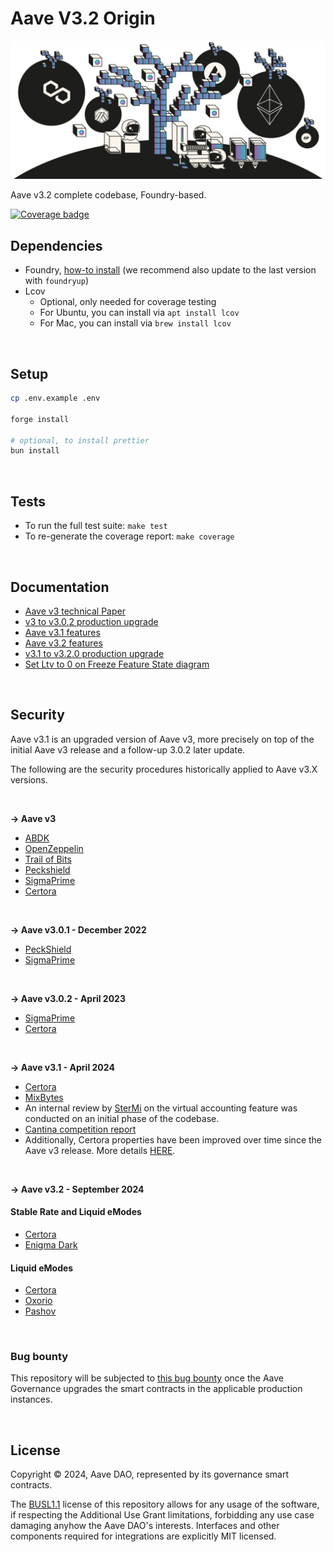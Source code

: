 # Aave V3.2 Origin

![Aave v3.1 Origin_banner](./resources/v3-1-banner.jpeg)

Aave v3.2 complete codebase, Foundry-based.

[![Coverage badge](./report/coverage.svg)](https://aave-dao.github.io/aave-v3-origin)
<br>

## Dependencies

- Foundry, [how-to install](https://book.getfoundry.sh/getting-started/installation) (we recommend also update to the last version with `foundryup`)
- Lcov
  - Optional, only needed for coverage testing
  - For Ubuntu, you can install via `apt install lcov`
  - For Mac, you can install via `brew install lcov`

<br>

## Setup

```sh
cp .env.example .env

forge install

# optional, to install prettier
bun install
```

<br>

## Tests

- To run the full test suite: `make test`
- To re-generate the coverage report: `make coverage`

<br>

## Documentation

- [Aave v3 technical Paper](./docs/Aave_V3_Technical_Paper.pdf)
- [v3 to v3.0.2 production upgrade](https://github.com/bgd-labs/proposal-3.0.2-upgrade/blob/main/README.md)
- [Aave v3.1 features](./docs/Aave-v3.1-features.md)
- [Aave v3.2 features](./docs/3.2/Aave-v3.2-features.md)
- [v3.1 to v3.2.0 production upgrade](https://github.com/bgd-labs/protocol-3.2.0-upgrade/blob/main/README.md)
- [Set Ltv to 0 on Freeze Feature State diagram](./docs/freeze-ltv0-states.png)

<br>

## Security

Aave v3.1 is an upgraded version of Aave v3, more precisely on top of the initial Aave v3 release and a follow-up 3.0.2 later update.

The following are the security procedures historically applied to Aave v3.X versions.

<br>

**-> Aave v3**

- [ABDK](./audits/27-01-2022_ABDK_AaveV3.pdf)
- [OpenZeppelin](./audits/01-11-2021_OpenZeppelin_AaveV3.pdf)
- [Trail of Bits](./audits/07-01-2022_TrailOfBits_AaveV3.pdf)
- [Peckshield](./audits/14-01-2022_PeckShield_AaveV3.pdf)
- [SigmaPrime](./audits/27-01-2022_SigmaPrime_AaveV3.pdf)
- [Certora](./certora/Aave_V3_Formal_Verification_Report_Jan2022.pdf)

<br>

**-> Aave v3.0.1 - December 2022**

- [PeckShield](./audits/09-12-2022_PeckShield_AaveV3-0-1.pdf)
- [SigmaPrime](./audits/23-12-2022_SigmaPrime_AaveV3-0-1.pdf)

<br>

**-> Aave v3.0.2 - April 2023**

- [SigmaPrime](./audits/19-04-2023_SigmaPrime_AaveV3-0-2.pdf)
- [Certora](./audits/03-2023_2023_Certora_AaveV3-0-2.pdf)

<br>

**-> Aave v3.1 - April 2024**

- [Certora](./audits/30-04-2024_Certora_AaveV3.1.pdf)
- [MixBytes](./audits/02-05-2024_MixBytes_AaveV3.1.pdf)
- An internal review by [SterMi](https://twitter.com/stermi) on the virtual accounting feature was conducted on an initial phase of the codebase.
- [Cantina competition report](./audits/02-06-2024-Cantina-contest-AaveV3.1.pdf)
- Additionally, Certora properties have been improved over time since the Aave v3 release. More details [HERE](./certora/basic/README.md).

<br>

**-> Aave v3.2 - September 2024**

#### Stable Rate and Liquid eModes

- [Certora](./audits/2024-09-10_Certora_Aave-v3.2_Stable_Rate_Removal.pdf)
- [Enigma Dark](./audits/2024-09-30_Enigma_Aave-v3.2.pdf)

#### Liquid eModes

- [Certora](./audits/2024-09-19_Certora_Aave-v3.2_Liquid_eModes.pdf)
- [Oxorio](./audits/2024-09-12_Oxorio_Aav3-v3.2.pdf)
- [Pashov](./audits/2024-09-15_Pashov_Aave-v3.2.pdf)

<br>

### Bug bounty

This repository will be subjected to [this bug bounty](https://immunefi.com/bounty/aave/) once the Aave Governance upgrades the smart contracts in the applicable production instances.

<br>

## License

Copyright © 2024, Aave DAO, represented by its governance smart contracts.

The [BUSL1.1](./LICENSE) license of this repository allows for any usage of the software, if respecting the Additional Use Grant limitations, forbidding any use case damaging anyhow the Aave DAO's interests.
Interfaces and other components required for integrations are explicitly MIT licensed.
